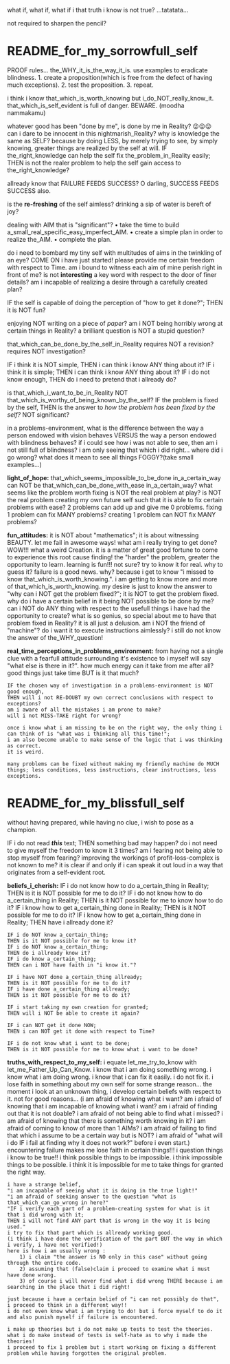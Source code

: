 what if,
what if,
what if i that truth i know is not true?
...tatatata...

not required to sharpen the pencil?
# README_for_my_sorrowfull_self

PROOF rules...
the_WHY_it_is_the_way_it_is.
use examples to eradicate blindness.
    1. create a proposition(which is free from the defect of having much exceptions).
    2. test the proposition.
    3. repeat.


i think i know that_which_is_worth_knowing but i_do_NOT_really_know_it.
that_which_is_self_evident is full of danger. BEWARE.
(moodha nammakamu)

whatever good has been "done by me", is done by me in Reality?
😜😜😜
can i dare to be innocent in this nightmarish_Reality?
why is knowledge the same as SELF?
because by doing LESS,
    by merely trying to see,
    by simply knowing,
    greater things are realized by the self at will.
IF the_right_knowledge can help the self fix the_problem_in_Reality easily;
THEN is not the realer problem to help the self gain access to the_right_knowledge?


allready know that FAILURE FEEDS SUCCESS?
O darling, SUCCESS FEEDS SUCCESS also.

is the __re-freshing__ of the self aimless?
drinking a sip of water is bereft of joy?

dealing with AIM that is "significant"?
    • take the time to build a_small_real_specific_easy_imperfect_AIM.
    • create a simple plan in order to realize the_AIM.
    • complete the plan.

do i need to bombard my tiny self with multitudes of aims in the twinkling of an eye?
COME ON i have just started! please provide me certain freedom with respect to Time.
am i bound to witness each aim of mine perish right in front of me?
is not **interesting** a key word with respect to the door of finer details?
am i incapable of realizing a desire through a carefully created plan?

IF the self is capable of doing the perception of "how to get it done?";
THEN it is NOT fun?

enjoying NOT writing on a piece of _paper_?
am i NOT being horribly wrong at certain things in Reality?
a brilliant question is NOT a stupid question?



that_which_can_be_done_by_the_self_in_Reality
    requires NOT a revision?
    requires NOT investigation?



IF i think it is NOT simple,
THEN i can think i know ANY thing about it?
IF i think it is simple;
THEN i can think i know ANY thing about it?
IF i do not know enough,
THEN do i need to pretend that i allready do?


is that_which_i_want_to_be_in_Reality NOT that_which_is_worthy_of_being_known_by_the_self?
IF the problem is fixed by the self,
THEN is the answer to _how the problem has been fixed by the self?_ NOT significant?



in a problems-environment,
    what is the difference between
    the way a person endowed with vision behaves VERSUS the way a person endowed with blindness behaves?
    if i could see how i was not able to see, then am i not still full of blindness?
    i am only seeing that which i did right... where did i go wrong?
what does it mean to see all things FOGGY?(take small examples...)






**light_of_hope:**
    that_which_seems_impossible_to_be_done in_a_certain_way can NOT be that_which_can_be_done_with_ease in_a_certain_way?
    what seems like the problem worth fixing is NOT the real problem at play?
    is NOT the real problem creating my own future self such that it is able to fix certain problems with ease?
    2 problems can add up and give me 0 problems.
    fixing 1 problem can fix MANY problems?
    creating 1 problem can NOT fix MANY problems?


**fun_attitudes:**
    it is NOT about "mathematics"; it is about witnessing BEAUTY.
    let me fail in awesome ways!
    what am i really trying to get done?
    WOW!!! what a weird Creation.
    it is a matter of great good fortune to come to experience this root cause finding!
    the "harder" the problem, greater the opportunity to learn. learning is fun!!!
    not sure? try to know it for real. why to guess it?
    failure is a good news. why? because i get to know "i missed to know that_which_is_worth_knowing.".
    i am getting to know more and more of that_which_is_worth_knowing.
    my desire is just to know the answer to "why can i NOT get the problem fixed?"; it is NOT to get the problem fixed.
    why do i have a certain belief in it being NOT possible to be done by me?
    can i NOT do ANY thing with respect to the usefull things i have had the opportunity to create?
    what is so genius, so special about me to have that problem fixed in Reality? it is all just a delusion.
    am i NOT the friend of "machine"? do i want it to execute instructions aimlessly?
    i still do not know the answer of the_WHY_question!



**real_time_perceptions_in_problems_environment:**
    from having not a single clue with a fearfull attitude surrounding it's existence to i myself will say "what else is there in it?".
    how much energy can it take from me after all?
    good things just take time BUT is it that much?

    IF the chosen way of investigation in a problems-environment is NOT good enough,
    THEN will i not RE-DOUBT my own correct conclusions with respect to exceptions?
    am i aware of all the mistakes i am prone to make?
    will i not MISS-TAKE right for wrong?

    once i know what i am missing to be on the right way, the only thing i can think of is "what was i thinking all this time!";
    i am also become unable to make sense of the logic that i was thinking as correct.
    it is weird.

    many problems can be fixed without making my friendly machine do MUCH things; less conditions, less instructions, clear instructions, less exceptions.




# README_for_my_blissfull_self

without having prepared,
while having no clue,
i wish to pose as a champion.

IF i do not read **_this_** text;
THEN something bad may happen?
do i not need to give myself the freedom to know it 3 times?
am i fearing not being able to stop myself from fearing?
improving the workings of profit-loss-complex is not known to me?
it is clear if and only if i can speak it out loud in a way that originates from a self-evident root.


**beliefs_i_cherish:**
    IF i do not know how to do a_certain_thing in Reality;
    THEN is it is NOT possible for me to do it?
    IF i do not know how to do a_certain_thing in Reality;
    THEN is it NOT possible for me to know how to do it?
    IF i know how to get a_certain_thing done in Reality;
    THEN is it NOT possible for me to do it?
    IF i know how to get a_certain_thing done in Reality;
    THEN have i allready done it?

    IF i do NOT know a_certain_thing;
    THEN is it NOT possible for me to know it?
    IF i do NOT know a_certain_thing;
    THEN do i allready know it?
    IF i do know a_certain_thing;
    THEN can i NOT have faith in "i know it."?

    IF i have NOT done a_certain_thing allready;
    THEN is it NOT possible for me to do it?
    IF i have done a_certain_thing allready;
    THEN is it NOT possible for me to do it?

    IF i start taking my own creation for granted;
    THEN will i NOT be able to create it again?

    IF i can NOT get it done NOW;
    THEN i can NOT get it done with respect to Time?

    IF i do not know what i want to be done;
    THEN is it NOT possible for me to know what i want to be done?


**truths_with_respect_to_my_self:**
    i equate let_me_try_to_know with let_me_Father_Up_Can_Know.
    i know that i am doing something wrong. i know what i am doing wrong. i know that i can fix it easily. i do not fix it. i lose faith in something about my own self for some strange reason... 
    the moment i look at an unknown thing, i develop certain beliefs with respect to it. not for good reasons...
    (i am afraid of knowing what i want?
    am i afraid of knowing that i am incapable of knowing what i want?
    am i afraid of finding out that it is not doable?
    i am afraid of not being able to find what i missed?
    i am afraid of knowing that there is something worth knowing in it?
    i am afraid of coming to know of more than 1 AIMs?
    i am afraid of failing to find that which i assume to be a certain way but is NOT?
    i am afraid of "what will i do IF i fail at finding why it does not work?" before i even start.)
    encountering failure makes me lose faith in certain things!!! i question things i know to be true!!
    i think possible things to be impossible. i think impossible things to be possible.
    i think it is impossible for me to take things for granted the right way.

    i have a strange belief,
    "i am incapable of seeing what it is doing in the true light!"
    "i am afraid of seeking answer to the question "what is that_which_can_go_wrong in here?"
    "IF i verify each part of a problem-creating system for what is it that i did wrong with it;
    THEN i will not find ANY part that is wrong in the way it is being used."
    i try to fix that part which is allready working good.
    (i think i have done the verification of the part BUT the way in which i verify, i have not verified!)
    here is how i am usually wrong : 
        1) i claim "the answer is NO only in this case" without going through the entire code.
        2) assuming that (false)claim i proceed to examine what i must have done wrong.
        3) of course i will never find what i did wrong THERE because i am searching in the place that i did right!
    
    just because i have a certain belief of "i can not possibly do that", i proceed to think in a different way!!
    i do not even know what i am trying to do! but i force myself to do it and also punish myself if failure is encountered.

    i make up theories but i do not make up tests to test the theories. what i do make instead of tests is self-hate as to why i made the theories!
    i proceed to fix 1 problem but i start working on fixing a different problem while having forgotten the original problem.
